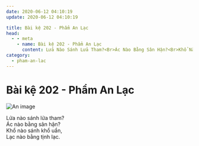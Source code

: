 ```yaml
---
date: 2020-06-12 04:10:19
update: 2020-06-12 04:10:19

title: Bài kệ 202 - Phẩm An Lạc
head:
  - - meta
    - name: Bài kệ 202 - Phẩm An Lạc
      content: Lửa Nào Sánh Lửa Tham?<Br>Ác Nào Bằng Sân Hận?<Br>Khổ Nào Sánh Khổ Uẩn,<Br>Lạc Nào Bằng Tịnh Lạc.<Br>
category:
  - pham-an-lac
---
```


# Bài kệ 202 - Phẩm An Lạc

![An image](/img/pham-an-lac/pham-an-lac-202.jpg)

Lửa nào sánh lửa tham?<br>Ác nào bằng sân hận?<br>Khổ nào sánh khổ uẩn,<br>Lạc nào bằng tịnh lạc.<br>
